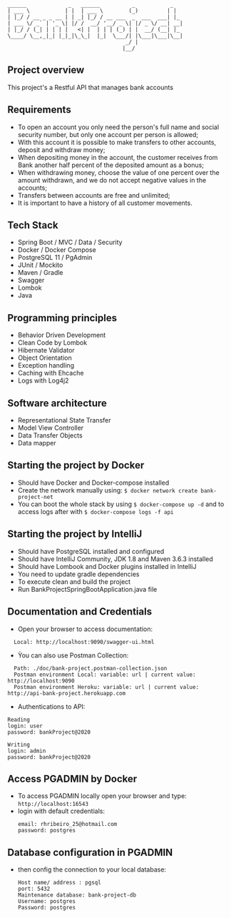 ```
______             _   ______          _           _   
| ___ \           | |  | ___ \        (_)         | |  
| |_/ / __ _ _ __ | | _| |_/ / __ ___  _  ___  ___| |_ 
| ___ \/ _` | '_ \| |/ /  __/ '__/ _ \| |/ _ \/ __| __|
| |_/ / (_| | | | |   <| |  | | | (_) | |  __/ (__| |_ 
\____/ \__,_|_| |_|_|\_\_|  |_|  \___/| |\___|\___|\__|
                                     _/ |              
                                    |__/         
```
## Project overview

This project's a Restful API that manages bank accounts

## Requirements

- To open an account you only need the person's full name and social security number, but only one account per person is allowed;
- With this account it is possible to make transfers to other accounts, deposit and withdraw money;
- When depositing money in the account, the customer receives from Bank another half percent of the deposited amount as a bonus;
- When withdrawing money, choose the value of one percent over the amount withdrawn, and we do not accept negative values in the accounts;
- Transfers between accounts are free and unlimited;
- It is important to have a history of all customer movements.

## Tech Stack

- Spring Boot / MVC / Data / Security
- Docker / Docker Compose
- PostgreSQL 11 / PgAdmin
- JUnit / Mockito
- Maven / Gradle
- Swagger
- Lombok
- Java

## Programming principles

- Behavior Driven Development
- Clean Code by Lombok
- Hibernate Validator
- Object Orientation
- Exception handling
- Caching with Ehcache
- Logs with Log4j2

## Software architecture

- Representational State Transfer
- Model View Controller
- Data Transfer Objects
- Data mapper

## Starting the project by Docker

- Should have Docker and Docker-compose installed
- Create the network manually using: `$ docker network create bank-project-net`
- You can boot the whole stack by using `$ docker-compose up -d` and to access logs after with `$ docker-compose logs -f api`

## Starting the project by IntelliJ

- Should have PostgreSQL installed and configured
- Should have IntelliJ Community, JDK 1.8 and Maven 3.6.3 installed
- Should have Lombook and Docker plugins installed in IntelliJ
- You need to update gradle dependencies
- To execute clean and build the project
- Run BankProjectSpringBootApplication.java file

## Documentation and Credentials

- Open your browser to access documentation:
```
  Local: http://localhost:9090/swagger-ui.html
```
- Ỳou can also use Postman Collection:
```
  Path: ./doc/bank-project.postman-collection.json
  Postman environment Local: variable: url | current value: http://localhost:9090
  Postman environment Heroku: variable: url | current value: http://api-bank-project.herokuapp.com
```
- Authentications to API:
```
Reading
login: user
password: bankProject@2020

Writing
login: admin
password: bankProject@2020
```

## Access PGADMIN by Docker

- To access PGADMIN locally open your browser and type: `http://localhost:16543`
- login with default credentials:
  ```
  email: rhribeiro_25@hotmail.com
  password: postgres
  ```

## Database configuration in PGADMIN

- then config the connection to your local database:
  ```
  Host name/ address : pgsql
  port: 5432
  Maintenance database: bank-project-db
  Username: postgres
  Password: postgres
  ```
  
